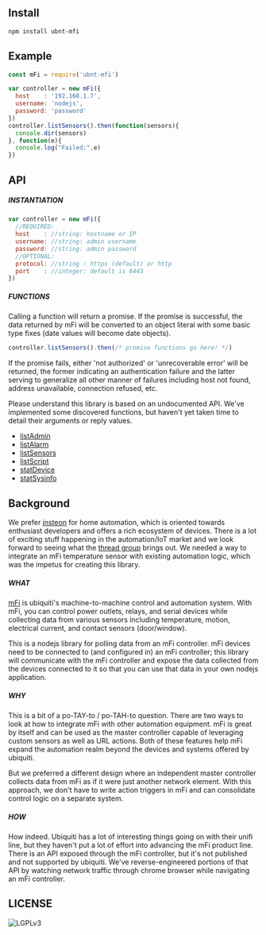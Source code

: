 ## Install ##

```bash
npm install ubnt-mfi
```

## Example ##

```javascript
const mFi = require('ubnt-mfi')

var controller = new mFi({
  host    : '192.168.1.7',
  username: 'nodejs',
  password: 'password'
})
controller.listSensors().then(function(sensors){
  console.dir(sensors)
}, function(e){
  console.log("Failed:",e)
})
```
## API ##

##### INSTANTIATION #####
```javascript
var controller = new mFi({
  //REQUIRED:
  host    : //string: hostname or IP
  username: //string: admin username
  password: //string: admin password
  //OPTIONAL:
  protocol: //string : https (default) or http
  port    : //integer: default is 6443
})
```

##### FUNCTIONS #####

Calling a function will return a promise. If the promise is successful, the data returned by mFi will be converted to an object literal with some basic type fixes (date values will become date objects).

```javascript
controller.listSensors().then(/* promise functions go here! */)
```

If the promise fails, either 'not authorized' or 'unrecoverable error' will be returned, the former indicating an authentication failure and the latter serving to generalize all other manner of failures including host not found, address unavailable, connection refused, etc.

Please understand this library is based on an undocumented API. We've implemented some discovered functions, but haven't yet taken time to detail their arguments or reply values.

* [listAdmin](#)
* [listAlarm](#)
* [listSensors](#)
* [listScript](#)
* [statDevice](#)
* [statSysinfo](#)

## Background ##

We prefer [insteon](http://insteon.com/) for home automation, which is oriented towards enthusiast developers and offers a rich ecosystem of devices. There is a lot of exciting stuff happening in the automation/IoT market and we look forward to seeing what the [thread group](http://threadgroup.org/) brings out. We needed a way to integrate an mFi temperature sensor with existing automation logic, which was the impetus for creating this library.

##### WHAT #####

[mFi](https://www.ubnt.com/enterprise/#mfi) is ubiquiti's machine-to-machine control and automation system. With mFi, you can control power outlets, relays, and serial devices while collecting data from various sensors including temperature, motion, electrical current, and contact sensors (door/window).

This is a nodejs library for polling data from an mFi controller. mFi devices need to be connected to (and configured in) an mFi controller; this library will communicate with the mFi controller and expose the data collected from the devices connected to it so that you can use that data in your own nodejs application.

##### WHY #####

This is a bit of a po-TAY-to / po-TAH-to question. There are two ways to look at how to integrate mFi with other automation equipment. mFi is great by itself and can be used as the master controller capable of leveraging custom sensors as well as URL actions. Both of these features help mFi expand the automation realm beyond the devices and systems offered by ubiquiti.

But we preferred a different design where an independent master controller collects data from mFi as if it were just another network element. With this approach, we don't have to write action triggers in mFi and can consolidate control logic on a separate system.

##### HOW #####

How indeed. Ubiquiti has a lot of interesting things going on with their unifi line, but they haven't put a lot of effort into advancing the mFi product line. There is an API exposed through the mFi controller, but it's not published and not supported by ubiquiti. We've reverse-engineered portions of that API by watching network traffic through chrome browser while navigating an mFi controller.

## LICENSE ##
![LGPLv3](http://www.gnu.org/graphics/lgplv3-88x31.png)
